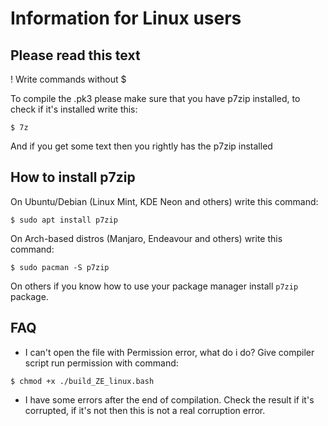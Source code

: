 # Information for Linux users #
## Please read this text       #
! Write commands without $

To compile the .pk3 please make sure
that you have p7zip installed, to
check if it's installed write this:
```
$ 7z
```
And if you get some text then you
rightly has the p7zip installed
## How to install p7zip
On Ubuntu/Debian (Linux Mint, KDE Neon and others) write this command:
```
$ sudo apt install p7zip
```
On Arch-based distros (Manjaro, Endeavour and others) write this command:
```
$ sudo pacman -S p7zip
```
On others if you know how to use your package manager install
``` p7zip ``` package.
## FAQ
- I can't open the file with Permission error, what do i do?
Give compiler script run permission with command:
```
$ chmod +x ./build_ZE_linux.bash
```
- I have some errors after the end of compilation.
Check the result if it's corrupted, if it's not then this is not
a real corruption error.
